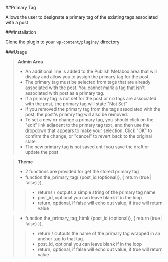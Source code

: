 ##Primary Tag

Allows the user to designate a primary tag of the existing tags associated with a post

###Installation

Clone the plugin to your `wp-content/plugins/` directory

###Usage

> **Admin Area**
> - An additional line is added to the Publish Metabox area that will display and allow you to assign the primary tag for the post.
> - The primary tag must be selected from tags that are already associated with the post.  You cannot mark a tag that isn't associated with post as a primary tag.
> - If a primary tag is not set for the post or no tags are associated with the post, the primary tag will state "Not Set"
> - If you removed the primary tag from the tags associated with the post, the post's priamry tag will also be removed.
> - To set a new or change a primary tag, you should click on the "edit" link adjacent to the primary tag text, and then use the dropdown that appears to make your selection.  Click "OK" to confirm the change, or "cancel" to revert back to the original state.
> - The new primary tag is not saved until you save the draft or update the post

> **Theme**
> - 2 functions are provided for get the stored primary tag
> - function the_primary_tag( {post_id (optional)}, { return (true | false) }),
>> - returns / outputs a simple string of the primary tag name
>> - post_id, optional you can leave blank if in the loop
>> - return, optional, if false will echo out value, if true will return value

> - function the_primary_tag_html( {post_id (optional)}, { return (true | false) }),
>> - return / outputs the name of the primary tag wrapped in an anchor tag to that tag.
>> - post_id, optional you can leave blank if in the loop
>> - return, optional, if false will echo out value, if true will return value
